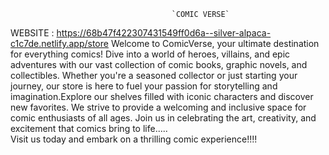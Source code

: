 
                                        `COMIC VERSE`

WEBSITE : https://68b47f422307431549ff0d6a--silver-alpaca-c1c7de.netlify.app/store
Welcome to ComicVerse, your ultimate destination for everything comics! Dive into a world of heroes, villains, and epic adventures with our vast collection of comic books, graphic novels, and collectibles. Whether you're a seasoned collector or just starting your journey, our store is here to fuel your passion for storytelling and imagination.Explore our shelves filled with iconic characters and discover new favorites. We strive to provide a welcoming and inclusive space for comic enthusiasts of all ages. Join us in celebrating the art, creativity, and excitement that comics bring to life.....              
                                          Visit us today and embark on a thrilling comic experience!!!!
